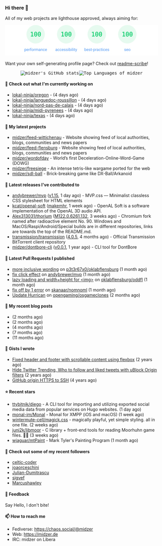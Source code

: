 ### Hi there 👋

All of my web projects are lighthouse approved, always aiming for:

<p align="center">
  <kbd><img src="https://github.com/midzer/midzer/blob/master/lighthouse.svg" alt="Lighthouse score 100s"></kbd>
</p>

Want your own self-generating profile page? Check out [readme-scribe](https://github.com/muesli/readme-scribe)!

<p align="center">
  <kbd><img src="https://github-readme-stats.vercel.app/api?username=midzer&show_icons=true&hide_title=true&hide_border=true&theme=tokyonight" alt="midzer's GitHub stats"><img height="165" src="https://github-readme-stats.vercel.app/api/top-langs/?username=midzer&layout=compact&langs_count=8&hide_border=true&theme=tokyonight" alt="Top Languages of midzer"></kbd>
</p>

#### 👷 Check out what I'm currently working on

- [lokal-ninja/oregon](https://github.com/lokal-ninja/oregon) -  (4 days ago)
- [lokal-ninja/languedoc-roussillon](https://github.com/lokal-ninja/languedoc-roussillon) -  (4 days ago)
- [lokal-ninja/nord-pas-de-calais](https://github.com/lokal-ninja/nord-pas-de-calais) -  (4 days ago)
- [lokal-ninja/midi-pyrenees](https://github.com/lokal-ninja/midi-pyrenees) -  (4 days ago)
- [lokal-ninja/texas](https://github.com/lokal-ninja/texas) -  (4 days ago)

#### 🌱 My latest projects

- [midzer/feed-wittichenau](https://github.com/midzer/feed-wittichenau) - Website showing feed of local authorities, blogs, communities and news papers
- [midzer/feed-flensburg](https://github.com/midzer/feed-flensburg) - Website showing feed of local authorities, blogs, communities and news papers
- [midzer/wordofday](https://github.com/midzer/wordofday) - World’s first Deceleration-Online-Word-Game (DOWG)
- [midzer/freesiege](https://github.com/midzer/freesiege) - An intense tetris-like wargame ported for the web
- [midzer/sdl-ball](https://github.com/midzer/sdl-ball) - Brick-breaking game like DX-Ball/Arkanoid

#### 🔭 Latest releases I've contributed to

- [andybrewer/mvp](https://github.com/andybrewer/mvp) ([v1.15](https://github.com/andybrewer/mvp/releases/tag/v1.15), 1 day ago) - MVP.css — Minimalist classless CSS stylesheet for HTML elements
- [kcat/openal-soft](https://github.com/kcat/openal-soft) ([makemhr](https://github.com/kcat/openal-soft/releases/tag/makemhr), 1 week ago) - OpenAL Soft is a software implementation of the OpenAL 3D audio API.
- [Alex313031/thorium](https://github.com/Alex313031/thorium) ([M122.0.6261.132](https://github.com/Alex313031/thorium/releases/tag/M122.0.6261.132), 3 weeks ago) - Chromium fork named after radioactive element No. 90. Windows and MacOS/Raspi/Android/Special builds are in different repositories, links are towards the top of the README.md.
- [transmission/transmission](https://github.com/transmission/transmission) ([4.0.5](https://github.com/transmission/transmission/releases/tag/4.0.5), 4 months ago) - Official Transmission BitTorrent client repository
- [midzer/dontbore-cli](https://github.com/midzer/dontbore-cli) ([v0.0.1](https://github.com/midzer/dontbore-cli/releases/tag/v0.0.1), 1 year ago) - CLI tool for DontBore

#### 🔨 Latest Pull Requests I published

- [more inclusive wording](https://github.com/p3t3r67x0/oklabflensburg/pull/1) on [p3t3r67x0/oklabflensburg](https://github.com/p3t3r67x0/oklabflensburg) (1 month ago)
- [fix click effect](https://github.com/andybrewer/mvp/pull/112) on [andybrewer/mvp](https://github.com/andybrewer/mvp) (1 month ago)
- [lazy loading and width&#43;height for &lt;img&gt;](https://github.com/oklabflensburg/oddfl/pull/2) on [oklabflensburg/oddfl](https://github.com/oklabflensburg/oddfl) (1 month ago)
- [fix off by 1 error](https://github.com/skanaar/nomnoml/pull/217) on [skanaar/nomnoml](https://github.com/skanaar/nomnoml) (1 month ago)
- [Update Hurrican](https://github.com/opengaming/osgameclones/pull/2445) on [opengaming/osgameclones](https://github.com/opengaming/osgameclones) (2 months ago)

#### 📜 My recent blog posts

- [](https://midzer.de/kaiserschmarrn) (2 months ago)
- [](https://midzer.de/the-future-is-remix) (2 months ago)
- [](https://midzer.de/obatzda) (4 months ago)
- [](https://midzer.de/how-to-disrupt-an-online-conversation-legally) (7 months ago)
- [](https://midzer.de/eierlikoerkuchen) (11 months ago)

#### 📓 Gists I wrote

- [Fixed header and footer with scrollable content using flexbox](https://gist.github.com/3893ce8c0bec6f805ec1a7bb3269775d) (2 years ago)
- [Hide Twitter Trending, Who to follow and liked tweets with uBlock Origin filters](https://gist.github.com/1afc39bdf5adbfe0020d1c2212b76b87) (2 years ago)
- [GitHub origin HTTPS to SSH](https://gist.github.com/3ceba8ad7d956e02d9e920b121d8d059) (4 years ago)

#### ⭐ Recent stars

- [ttybitnik/diego](https://github.com/ttybitnik/diego) - A CLI tool for importing and utilizing exported social media data from popular services on Hugo websites. (1 day ago)
- [monal-im/Monal](https://github.com/monal-im/Monal) - Monal for XMPP (iOS and macOS) (1 week ago)
- [wintermute-cell/magick.css](https://github.com/wintermute-cell/magick.css) - magically playful, yet simple styling. all in one file. (2 weeks ago)
- [juni2k/libmoor](https://github.com/juni2k/libmoor) - C library &#43; front-end tools for reading Moorhuhn game files. 🐔🔫 (3 weeks ago)
- [wjaguar/mtPaint](https://github.com/wjaguar/mtPaint) - Mark Tyler&#39;s Painting Program (1 month ago)

#### 👯 Check out some of my recent followers

- [celtic-coder](https://github.com/celtic-coder)
- [joaorceschini](https://github.com/joaorceschini)
- [Julian-Dumitrascu](https://github.com/Julian-Dumitrascu)
- [sigvef](https://github.com/sigvef)
- [Marcushawley](https://github.com/Marcushawley)

#### 💬 Feedback

Say Hello, I don't bite!

#### 📫 How to reach me

- Fediverse: https://chaos.social/@midzer
- Web: https://midzer.de
- IRC: midzer on Libera
